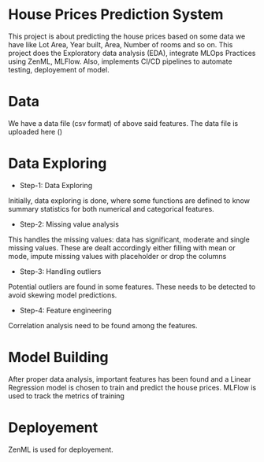 # House Prices Prediction System

This project is about predicting the house prices based on some data we have like Lot Area, Year built, Area, Number of rooms and so on. This project does the Exploratory data analysis (EDA), integrate MLOps Practices using ZenML, MLFlow. Also, implements CI/CD pipelines to automate testing, deployement of model. 


# Data

We have a data file (csv format) of above said features. The data file is uploaded here ()

# Data Exploring

- Step-1: Data Exploring

Initially, data exploring is done, where some functions are defined to know summary statistics for both numerical and categorical features.

- Step-2: Missing value analysis

This handles the missing values: data has significant, moderate and single missing values. These are dealt accordingly either filling with mean or mode, impute missing values with placeholder or drop the columns

- Step-3: Handling outliers

Potential outliers are found in some features. These needs to be detected to avoid skewing model predictions.

- Step-4: Feature engineering

Correlation analysis need to be found among the features. 

# Model Building

After proper data analysis, important features has been found and a Linear Regression model is chosen to train and predict the house prices. MLFlow is used to track the metrics of training

# Deployement

ZenML is used for deployement. 





